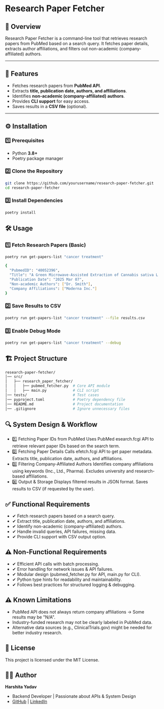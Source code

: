 # Research Paper Fetcher

## 📌 Overview
Research Paper Fetcher is a command-line tool that retrieves research papers from PubMed based on a search query. It fetches paper details, extracts author affiliations, and filters out non-academic (company-affiliated) authors.

---

## 🚀 Features
- Fetches research papers from **PubMed API**.
- Extracts **title, publication date, authors, and affiliations**.
- Identifies **non-academic (company-affiliated) authors**.
- Provides **CLI support** for easy access.
- Saves results in a **CSV file** (optional).

---

## ⚙️ Installation

### **1️⃣ Prerequisites**
- Python **3.8+**
- Poetry package manager

### **2️⃣ Clone the Repository**
```bash
git clone https://github.com/yourusername/research-paper-fetcher.git
cd research-paper-fetcher
```
### **3️⃣ Install Dependencies**
```bash
poetry install
```

## 🛠️ Usage

### **1️⃣ Fetch Research Papers (Basic)**
```bash
poetry run get-papers-list "cancer treatment"
```

```bash
{
  "PubmedID": "40052396",
  "Title": "A Green Microwave-Assisted Extraction of Cannabis sativa L.",
  "Publication Date": "2025 Mar 07",
  "Non-academic Authors": ["Dr. Smith"],
  "Company Affiliations": ["Moderna Inc."]
}

```

### **2️⃣ Save Results to CSV**
```bash
poetry run get-papers-list "cancer treatment" --file results.csv
```
### **3️⃣ Enable Debug Mode**
```bash
poetry run get-papers-list "cancer treatment" --debug
```

## 🏗️ Project Structure

```bash
research-paper-fetcher/
│── src/
│   ├── research_paper_fetcher/
│   │   ├── pubmed_fetcher.py  # Core API module
│   │   ├── main.py            # CLI script
│── tests/                     # Test cases
│── pyproject.toml             # Poetry dependency file
│── README.md                  # Project documentation
│── .gitignore                 # Ignore unnecessary files
```

## 🔍 System Design & Workflow

- 1️⃣ Fetching Paper IDs from PubMed
Uses PubMed esearch.fcgi API to retrieve relevant paper IDs based on the search term.
- 2️⃣ Fetching Paper Details
Calls efetch.fcgi API to get paper metadata.
Extracts title, publication date, authors, and affiliations.
- 3️⃣ Filtering Company-Affiliated Authors
Identifies company affiliations using keywords (Inc., Ltd., Pharma).
Excludes university and research-based affiliations.
- 4️⃣ Output & Storage
Displays filtered results in JSON format.
Saves results to CSV (if requested by the user).

## ✅ Functional Requirements

- ✔ Fetch research papers based on a search query.
- ✔ Extract title, publication date, authors, and affiliations.
- ✔ Identify non-academic (company-affiliated) authors.
- ✔ Handle invalid queries, API failures, missing data.
- ✔ Provide CLI support with CSV output option.

## ⚠️ Non-Functional Requirements
- ✔ Efficient API calls with batch processing.
- ✔ Error handling for network issues & API failures.
- ✔ Modular design (pubmed_fetcher.py for API, main.py for CLI).
- ✔ Python type hints for readability and maintainability.
- ✔ Follows best practices for structured logging & debugging.

## ⚠️ Known Limitations
- PubMed API does not always return company affiliations → Some results may be "N/A".
- Industry-funded research may not be clearly labeled in PubMed data.
- Alternative data sources (e.g., ClinicalTrials.gov) might be needed for better industry research.

## 📜 License
This project is licensed under the MIT License.

## 👩‍💻 Author
**Harshita Yadav** 
- Backend Developer | Passionate about APIs & System Design
- [GitHub](https://github.com/harshita795) | [LinkedIn](https://www.linkedin.com/in/harshita-yadav-backend-developer/)
